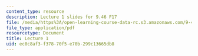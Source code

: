 ```yaml
---
content_type: resource
description: Lecture 1 slides for 9.46 F17
file: /media/https%3A/open-learning-course-data-rc.s3.amazonaws.com/9-46-neuroscience-of-morality-fall-2017/ec0c8af3f37870f5e70b299c13665db8_MIT9_46F17_lec1.pdf
file_type: application/pdf
resourcetype: Document
title: Lecture 1
uid: ec0c8af3-f378-70f5-e70b-299c13665db8
---
```

